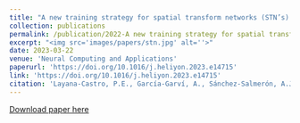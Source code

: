 ```yaml
---
title: "A new training strategy for spatial transform networks (STN’s)."
collection: publications
permalink: /publication/2022-A new training strategy for spatial transform networks
excerpt: "<img src='images/papers/stn.jpg' alt=''>"
date: 2023-03-22
venue: 'Neural Computing and Applications'
paperurl: 'https://doi.org/10.1016/j.heliyon.2023.e14715'
link: 'https://doi.org/10.1016/j.heliyon.2023.e14715'
citation: 'Layana‑Castro, P.E., García‑Garví, A., Sánchez‑Salmerón, A.J., (2022). &quot;A new training strategy for spatial transform networks (STN’s).&quot; <i>Neural Computing and Applications</i>. 9(4).'
---
```

[Download paper here](https://doi.org/10.1016/j.heliyon.2023.e14715)

<!-- Recommended citation: Your Name, You. (2009). "Paper Title Number 1." <i>Journal 1</i>. 1(1). -->

